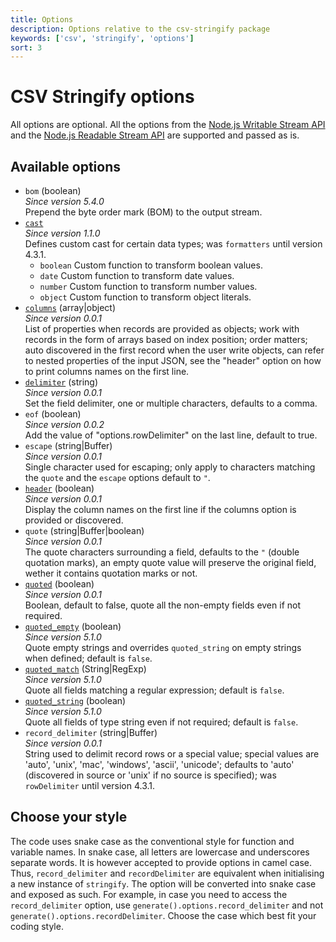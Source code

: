 ```yaml
---
title: Options
description: Options relative to the csv-stringify package
keywords: ['csv', 'stringify', 'options']
sort: 3
---
```


# CSV Stringify options

All options are optional. All the options from the [Node.js Writable Stream API](https://nodejs.org/api/stream.html#stream_constructor_new_stream_writable_options) and the [Node.js Readable Stream API](https://nodejs.org/api/stream.html#stream_new_stream_readable_options) are supported and passed as is.

## Available options

* `bom` (boolean)   
  _Since version 5.4.0_   
  Prepend the byte order mark (BOM) to the output stream.
* [`cast`](/stringify/options/cast/)   
  _Since version 1.1.0_   
  Defines custom cast for certain data types; was `formatters` until version 4.3.1.
  * `boolean`
    Custom function to transform boolean values.
  * `date`
    Custom function to transform date values.
  * `number`
    Custom function to transform number values.
  * `object`
    Custom function to transform object literals.
* [`columns`](/stringify/options/columns/) (array|object)   
  _Since version 0.0.1_   
  List of properties when records are provided as objects; work with records in the form of arrays based on index position; order matters; auto discovered in the first record when the user write objects, can refer to nested properties of the input JSON, see the "header" option on how to print columns names on the first line.
* [`delimiter`](/stringify/options/delimiter/) (string)   
  _Since version 0.0.1_   
  Set the field delimiter, one or multiple characters, defaults to a comma.   
* `eof` (boolean)   
  _Since version 0.0.2_   
  Add the value of "options.rowDelimiter" on the last line, default to true.   
* `escape` (string|Buffer)   
  _Since version 0.0.1_   
  Single character used for escaping; only apply to characters matching the `quote` and the `escape` options default to `"`.   
* [`header`](/stringify/options/header/) (boolean)   
  _Since version 0.0.1_   
  Display the column names on the first line if the columns option is provided or discovered.   
* `quote` (string|Buffer|boolean)   
  _Since version 0.0.1_   
  The quote characters surrounding a field, defaults to the `"` (double quotation marks), an empty quote value will preserve the original field, wether it contains quotation marks or not.   
* [`quoted`](/stringify/options/quoted/) (boolean)    
  _Since version 0.0.1_   
  Boolean, default to false, quote all the non-empty fields even if not required.
* [`quoted_empty`](/stringify/options/quoted_empty/) (boolean)   
  _Since version 5.1.0_   
  Quote empty strings and overrides `quoted_string` on empty strings when defined; default is `false`.
* [`quoted_match`](/stringify/options/quoted_match/) (String|RegExp)   
  _Since version 5.1.0_   
  Quote all fields matching a regular expression; default is `false`.
* [`quoted_string`](/stringify/options/quoted_string/) (boolean)   
  _Since version 5.1.0_   
  Quote all fields of type string even if not required; default is `false`.
* `record_delimiter` (string|Buffer)    
  _Since version 0.0.1_   
  String used to delimit record rows or a special value; special values are 'auto', 'unix', 'mac', 'windows', 'ascii', 'unicode'; defaults to 'auto' (discovered in source or 'unix' if no source is specified); was `rowDelimiter` until version 4.3.1.
  
## Choose your style

The code uses snake case as the conventional style for function and variable names. In snake case, all letters are lowercase and underscores separate words. It is however accepted to provide options in camel case. Thus, `record_delimiter` and `recordDelimiter` are equivalent when initialising a new instance of `stringify`. The option will be converted into snake case and exposed as such. For example, in case you need to access the `record_delimiter` option, use `generate().options.record_delimiter` and not `generate().options.recordDelimiter`. Choose the case which best fit your coding style.

